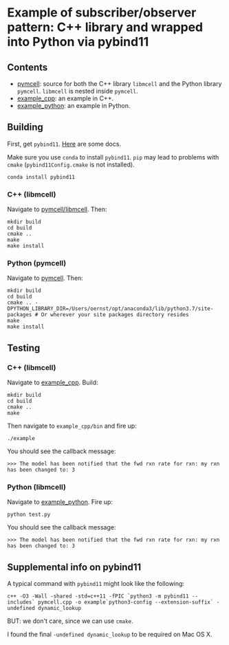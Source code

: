 # Example of subscriber/observer pattern: C++ library and wrapped into Python via pybind11

## Contents

* [pymcell](pymcell): source for both the C++ library `libmcell` and the Python library `pymcell`. `libmcell` is nested inside `pymcell`.
* [example_cpp](example_cpp): an example in C++.
* [example_python](example_python): an example in Python.

## Building

First, get `pybind11`. [Here](https://pybind11.readthedocs.io/en/stable/compiling.html) are some docs.

Make sure you use `conda` to install `pybind11`. `pip` may lead to problems with `cmake` (`pybind11Config.cmake` is not installed).
```
conda install pybind11
```

### C++ (libmcell)

Navigate to [pymcell/libmcell](pymcell/libmcell). Then:
```
mkdir build
cd build
cmake ..
make
make install
```

### Python (pymcell)

Navigate to [pymcell](pymcell). Then:
```
mkdir build
cd build
cmake .. -DPYTHON_LIBRARY_DIR=/Users/oernst/opt/anaconda3/lib/python3.7/site-packages # Or wherever your site packages directory resides
make
make install
```

## Testing

### C++ (libmcell)

Navigate to [example_cpp](example_cpp). Build:
```
mkdir build
cd build
cmake ..
make
```
Then navigate to `example_cpp/bin` and fire up:
```
./example
```
You should see the callback message:
```
>>> The model has been notified that the fwd rxn rate for rxn: my rxn has been changed to: 3
```

### Python (libmcell)

Navigate to [example_python](example_python). Fire up:
```
python test.py
```
You should see the callback message:
```
>>> The model has been notified that the fwd rxn rate for rxn: my rxn has been changed to: 3
```

## Supplemental info on pybind11

A typical command with `pybind11` might look like the following:
```
c++ -O3 -Wall -shared -std=c++11 -fPIC `python3 -m pybind11 --includes` pymcell.cpp -o example`python3-config --extension-suffix` -undefined dynamic_lookup
```
BUT: we don't care, since we can use `cmake`.

I found the final `-undefined dynamic_lookup` to be required on Mac OS X.
